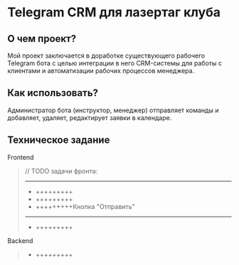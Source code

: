 # Telegram CRM для лазертаг клуба

## О чем проект?
Мой проект заключается в доработке существующего рабочего Telegram бота с целью интеграции
в него CRM-системы для работы с клиентами и автоматизации рабочих процессов менеджера. 

## Как использовать?
Администратор бота (инструктор, менеджер) отправляет команды и добавляет, удаляет, редактирует заявки в календаре.


## Техническое задание
Frontend
> // TODO задачи фронта:
> 
> ***
> - +++++++++
> - +++++++++
> - +++++++++Кнопка "Отправить"
> 
> ***
> - +++++++++


Backend
> - +++++++++

 
